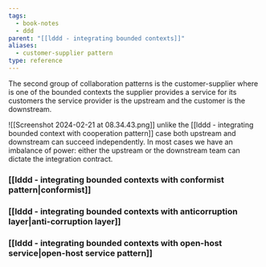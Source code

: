 ```yaml
---
tags:
  - book-notes
  - ddd
parent: "[[lddd - integrating bounded contexts]]"
aliases:
  - customer-supplier pattern
type: reference
---
```


The second group of collaboration patterns is the customer-supplier where is one of the bounded contexts the supplier provides a service for its customers the service provider is the upstream and the customer is the downstream.

![[Screenshot 2024-02-21 at 08.34.43.png]]
unlike the [[lddd - integrating bounded context with cooperation pattern]] case both upstream and downstream can succeed independently. In most cases we have an imbalance of power: either the upstream or the downstream team can dictate the integration contract.

### [[lddd - integrating bounded contexts with conformist pattern|conformist]]

### [[lddd - integrating bounded contexts with anticorruption layer|anti-corruption layer]]

### [[lddd - integrating bounded contexts with open-host service|open-host service pattern]]